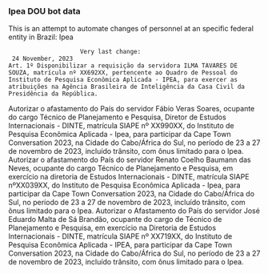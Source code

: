  ### Ipea DOU bot data
 This is an attempt to automate changes of personnel at an specific federal entity in Brazil: Ipea
 
                        Very last change: 
 	 24 November, 2023
	Art. 1º Disponibilizar a requisição da servidora ILMA TAVARES DE SOUZA, matrícula nº XX692XX, pertencente ao Quadro de Pessoal do Instituto de Pesquisa Econômica Aplicada - IPEA, para exercer as atribuições na Agência Brasileira de Inteligência da Casa Civil da Presidência da República.
Autorizar o afastamento do País do servidor Fábio Veras Soares, ocupante do cargo Técnico de Planejamento e Pesquisa, Diretor de Estudos Internacionais - DINTE, matrícula SIAPE nº XX990XX, do Instituto de Pesquisa Econômica Aplicada - Ipea, para participar da Cape Town Conversation 2023, na Cidade do Cabo/África do Sul, no período de 23 a 27 de novembro de 2023, incluído trânsito, com ônus limitado para o Ipea.
Autorizar o afastamento do País do servidor Renato Coelho Baumann das Neves, ocupante do cargo Técnico de Planejamento e Pesquisa, em exercício na diretoria de Estudos Internacionais - DINTE, matrícula SIAPE nºXX039XX, do Instituto de Pesquisa Econômica Aplicada - Ipea, para participar da Cape Town Conversation 2023, na Cidade do Cabo/África do Sul, no período de 23 a 27 de novembro de 2023, incluído trânsito, com ônus limitado para o Ipea.
Autorizar o Afastamento do País do servidor José Eduardo Malta de Sá Brandão, ocupante do cargo de Técnico de Planejamento e Pesquisa, em exercício na Diretoria de Estudos Internacionais - DINTE, matrícula SIAPE nº XX719XX, do Instituto de Pesquisa Econômica Aplicada - IPEA, para participar da Cape Town Conversation 2023, na Cidade do Cabo/África do Sul, no período de 23 a 27 de novembro de 2023, incluído trânsito, com ônus limitado para o Ipea.
